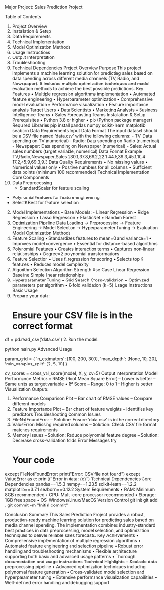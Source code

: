 Major Project: Sales Prediction Project 

Table of Contents
1.	Project Overview
2.	Installation & Setup
3.	Data Requirements
4.	Technical Implementation
5.	Model Optimization Methods
6.	Usage Instructions
7.	Output Interpretation
8.	Troubleshooting
9.	Technical Dependencies
Project Overview
Purpose
This project implements a machine learning solution for predicting sales based on data spending across different media channels (TV, Radio, and Newspaper). It includes multiple optimization techniques and model evaluation methods to achieve the best possible predictions.
Key Features
•	Multiple regression algorithms implementation
•	Automated feature engineering
•	Hyperparameter optimization
•	Comprehensive model evaluation
•	Performance visualization
•	Feature importance analysis
Target Users
•	Data Scientists
•	Marketing Analysts
•	Business Intelligence Teams
•	Sales Forecasting Teams
Installation & Setup
Prerequisites
•	Python 3.8 or higher
•	pip (Python package manager)
Required Libraries
pip install pandas numpy scikit-learn matplotlib seaborn
Data Requirements
Input Data Format
The input dataset should be a CSV file named ‘data.csv’ with the following columns: - TV: Data spending on TV (numerical) - Radio: Data spending on Radio (numerical) - Newspaper: Data spending on Newspaper (numerical) - Sales: Actual sales numbers (target variable, numerical)
Data Format Example
TV,Radio,Newspaper,Sales
230.1,37.8,69.2,22.1
44.5,39.3,45.1,10.4
17.2,45.9,69.3,9.3
Data Quality Requirements
•	No missing values
•	Numerical values only
•	Positive numbers for all columns
•	Sufficient data points (minimum 100 recommended)
Technical Implementation
Core Components
1.	Data Preprocessing
 	- StandardScaler for feature scaling
- PolynomialFeatures for feature engineering
- SelectKBest for feature selection
2.	Model Implementations
–	Base Models:
•	Linear Regression
•	Ridge Regression
•	Lasso Regression
•	ElasticNet
•	Random Forest
3.	Optimization Pipeline
 	Data Loading → Preprocessing → Feature Engineering → Model Selection → Hyperparameter Tuning → Evaluation
Model Optimization Methods
1. Feature Scaling
•	Standardizes features to mean=0 and variance=1
•	Improves model convergence
•	Essential for distance-based algorithms
2. Polynomial Features
•	Creates interaction terms
•	Captures non-linear relationships
•	Degree=2 polynomial transformations
3. Feature Selection
•	Uses f_regression for scoring
•	Selects top K features
•	Reduces model complexity
4. Algorithm Selection
Algorithm	Strength	Use Case
Linear Regression	Baseline	Simple linear relationships
5. Hyperparameter Tuning
•	Grid Search Cross-validation
•	Optimized parameters per algorithm
•	K-fold validation (k=5)
Usage Instructions
Basic Usage
1.	Prepare your data:
 	# Ensure your CSV file is in the correct format
df = pd.read_csv('data.csv')
2.	Run the model:
 	
python main.py
Advanced Usage

param_grid = {
    'n_estimators': [100, 200, 300],
    'max_depth': [None, 10, 20],
    'min_samples_split': [2, 5, 10]
}


cv_scores = cross_val_score(model, X, y, cv=5)
Output Interpretation
Model Performance Metrics
•	RMSE (Root Mean Square Error)
–	Lower is better
–	Same units as target variable
•	R² Score
–	Range: 0 to 1
–	Higher is better
Visualization Outputs
1.	Performance Comparison Plot
–	Bar chart of RMSE values
–	Compare different models
2.	Feature Importance Plot
–	Bar chart of feature weights
–	Identifies key predictors
Troubleshooting
Common Issues
1.	FileNotFoundError
–	Solution: Ensure ‘data.csv’ is in the correct directory
2.	ValueError: Missing required columns
–	Solution: Check CSV file format matches requirements
3.	Memory Issues
–	Solution: Reduce polynomial feature degree
–	Solution: Decrease cross-validation folds
Error Messages
try:
    # Your code
except FileNotFoundError:
    print("Error: CSV file not found")
except ValueError as e:
    print(f"Error in data: {e}")
Technical Dependencies
Core Dependencies
pandas==1.5.3
numpy==1.23.5
scikit-learn==1.2.2
matplotlib==3.7.1
seaborn==0.12.2
System Requirements
•	RAM: Minimum 8GB recommended
•	CPU: Multi-core processor recommended
•	Storage: 1GB free space
•	OS: Windows/Linux/MacOS
Version Control
git init
git add .
git commit -m "Initial commit"

Conclusion
Summary
This Sales Prediction Project provides a robust, production-ready machine learning solution for predicting sales based on media channel spending. The implementation combines industry-standard best practices in data preprocessing, model selection, and optimization techniques to deliver reliable sales forecasts.
Key Achievements
•	Comprehensive implementation of multiple regression algorithms
•	Automated feature engineering and selection pipeline
•	Robust error handling and troubleshooting mechanisms
•	Flexible architecture supporting both basic and advanced usage patterns
•	Thorough documentation and usage instructions
Technical Highlights
•	Scalable data preprocessing pipeline
•	Advanced optimization techniques including polynomial feature generation
•	Cross-validated model selection and hyperparameter tuning
•	Extensive performance visualization capabilities
•	Well-defined error handling and debugging support

